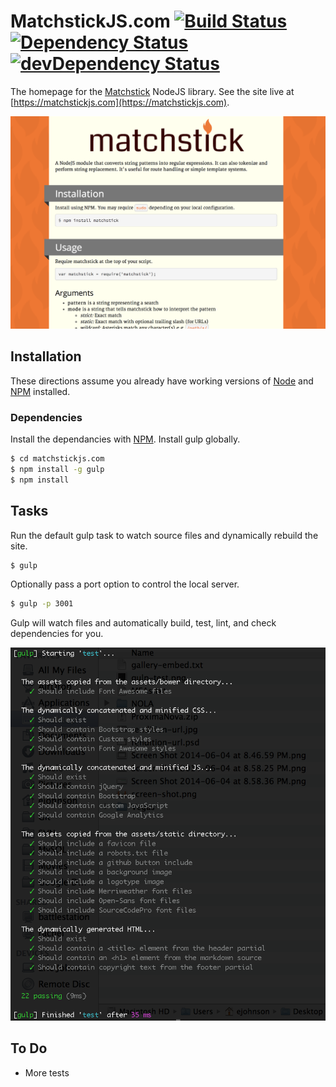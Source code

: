 MatchstickJS.com [![Build Status](https://travis-ci.org/edj-boston/matchstickjs-com.svg?branch=master)](https://travis-ci.org/edj-boston/matchstickjs-com) [![Dependency Status](https://david-dm.org/edj-boston/matchstickjs-com.svg)](https://david-dm.org/edj-boston/matchstickjs-com) [![devDependency Status](https://david-dm.org/edj-boston/matchstickjs-com/dev-status.svg)](https://david-dm.org/edj-boston/matchstickjs-com#info=devDependencies)
================

The homepage for the [Matchstick](https://www.npmjs.org/package/matchstick) NodeJS library. See the site live at [https://matchstickjs.com](https://matchstickjs.com).

![Screen Shot](/src/misc/screen-shot.png)


Installation
------------

These directions assume you already have working versions of [Node](http://nodejs.org/) and [NPM](https://www.npmjs.org/) installed.


### Dependencies

Install the dependancies with [NPM](https://www.npmjs.org/). Install gulp globally.

```sh
$ cd matchstickjs.com
$ npm install -g gulp
$ npm install
```


Tasks
-----

Run the default gulp task to watch source files and dynamically rebuild the site.

```sh
$ gulp
```

Optionally pass a port option to control the local server.

```sh
$ gulp -p 3001
```

Gulp will watch files and automatically build, test, lint, and check dependencies for you.

![Gulp Test](/src/misc/gulp-test.png)


To Do
-----

* More tests

